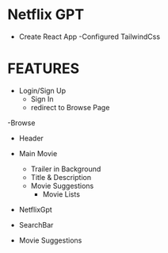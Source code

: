 # Netflix GPT

- Create React App
-Configured TailwindCss

# FEATURES

- Login/Sign Up
   - Sign In
   - redirect to Browse Page

-Browse
  - Header
  - Main Movie
    - Trailer in Background
    - Title & Description
    - Movie Suggestions
       - Movie Lists

 - NetflixGpt
  - SearchBar
  - Movie Suggestions
